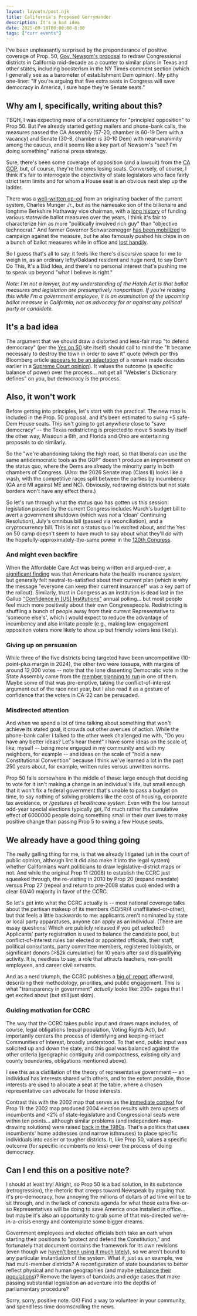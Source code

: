 ```yaml
---
layout: layouts/post.njk
title: California's Proposed Gerrymander
description: It's a bad idea
date: 2025-09-18T00:00:00-8:00
tags: ["curr events"]
---
```


I've been unpleasantly surprised by the preponderance of positive coverage of Prop. 50, [Gov. Newsom's proposal](https://www.gov.ca.gov/2025/08/14/governor-newsom-launches-statewide-response-to-trump-rigging-texas-elections/) to redraw Congressional districts in California mid-decade as a counter to similar plans in Texas and other states, including boosterism in the NY Times comment section (which I generally see as a barometer of establishment Dem opinion). My pithy one-liner: "If you're arguing that five extra seats in Congress will save democracy in America, I sure hope they're Senate seats."

## Why am I, specifically, writing about this?

TBQH, I was expecting more of a constituency for "principled opposition" to Prop 50. But I've already started getting mailers and phone-bank calls, the measures passed the CA Assembly (57-20, chamber is 60-19 Dem with a vacancy) and Senate (30-8, chamber is 30-10 Dem) with near-unanimity among the caucus, and it seems like a key part of Newsom's "see? I'm doing something" national press strategy.

Sure, there's been some coverage of opposition (and a lawsuit) from the [CA GOP](https://calmatters.org/politics/2025/08/republican-redistricting-campaign/), but, of course, they're the ones losing seats. Conversely, of course, I think it's fair to interrogate the objectivity of state legislators who face fairly strict term limits and for whom a House seat is an obvious next step up the ladder.

There was a [well-written op-ed](https://www.nytimes.com/2025/09/02/opinion/gerrymander-democrats-california.html) from an originating backer of the current system, Charles Munger Jr., but as the namesake son of the billionaire and longtime Berkshire Hathaway vice chairman, with a [long history](https://www.latimes.com/opinion/la-xpm-2012-nov-02-la-ol-california-propositions-munger-soros-joseph-20121101-story.html) of funding various statewide ballot measures over the years, I think it's fair to characterize him as more "politically involved rich guy" than "objective technocrat." And former Governor Schwarzenegger [has been mobilized](https://thehill.com/homenews/campaign/5477832-schwarzenegger-steps-back-into-political-arena-in-redistricting-crusade/) to campaign against the measure, but he also famously pushed his chips in on a bunch of ballot measures while in office and [lost handily](https://www.cbsnews.com/news/a-loud-rebuke-for-schwarzenegger-09-11-2005/).

So I guess that's all to say: it feels like there's discursive space for me to weigh in, as an ordinary lefty/Oakland resident and huge nerd, to say Don't Do This, It's a Bad Idea, and there's no personal interest that's pushing me to speak up beyond "what I believe is right."

*Note: I'm not a lawyer, but my understanding of the Hatch Act is that ballot measures and legislation are presumptively nonpartisan. If you're reading this while I'm a government employee, it is an examination of the upcoming ballot measure in California, not as advocacy for or against any political party or candidate.*

## It's a bad idea

The argument that we should draw a distorted and less-fair map "to defend democracy" (per the [Yes on 50](https://stopelectionrigging.com/) site itself) should call to mind the "It became necessary to destroy the town in order to save it" quote (which per this Bloomberg article [appears to be an adaptation](https://archive.is/Zbjdr) of a remark made decades earlier in a [Supreme Court opinion](https://supreme.justia.com/cases/federal/us/207/463/)). It values the outcome (a specific balance of power) over the process... not get all "Webster's Dictionary defines" on you, but democracy *is* the process.

## Also, it won't work

Before getting into principles, let's start with the practical. The new map is included in the Prop. 50 proposal, and it's been estimated to swing +5 safe-Dem House seats. This isn't going to get anywhere close to "save democracy" -- the Texas redistricting is projected to move 5 seats by itself the other way, Missouri a 6th, and Florida and Ohio are entertaining proposals to do similarly.

So the "we're abandoning taking the high road, so that liberals can use the same antidemocratic tools as the GOP" doesn't produce an improvement on the status quo, where the Dems are already the minority party in both chambers of Congress. (Also: the 2026 Senate map (Class II) looks like a wash, with the competitive races split between the parties by incumbency (GA and MI against ME and NC). Obviously, redrawing districts but not state borders won't have any effect there.)

So let's run through what the status quo has gotten us this session: legislation passed by the current Congress includes March's budget bill to avert a government shutdown (which was _not_ a 'clean' Continuing Resolution), July's omnibus bill (passed via reconciliation), and a cryptocurrency bill. This is not a status quo I'm excited about, and the Yes on 50 camp doesn't seem to have much to say about what they'll *do* with the hopefully-approximately-the-same power in the [120th Congress](https://en.wikipedia.org/wiki/List_of_United_States_Congresses#Next_Congress).

### And might even backfire

When the Affordable Care Act was being written and argued-over, a [significant finding](https://www.kff.org/health-costs/dissatisfaction-with-health-insurance-despite-positive-ratings/) was that Americans hate the health insurance _system_, but generally felt neutral-to-satisfied about their current plan (which is why the message "everyone can keep their current insurance!" was a key part of the rollout). Similarly, trust in Congress as an institution is dead last in the Gallup ["Confidence in [US] Institutions"](https://news.gallup.com/poll/1597/confidence-institutions.aspx) annual polling... but most people feel much more positively about their own Congresspeople. Redistricting is shuffling a bunch of people away from their current Representative to 'someone else's', which I would expect to reduce the advantage of incumbency and also irritate people (e.g., making low-engagement opposition voters more likely to show up but friendly voters less likely).

### Giving up on persuasion

While three of the five districts being targeted have been uncompetitive (10-point-plus margin in 2024), the other two were tossups, with margins of around 12,000 votes -- note that the lone dissenting Democratic vote in the State Assembly came from the [member planning to run](https://www.kcra.com/article/california-legislative-leaders-seats-congress-new-maps/65802593) in one of them. Maybe some of that was pre-emptive, taking the conflict-of-interest argument out of the race next year, but I also read it as a gesture of confidence that the voters in CA-22 can be persuaded.

### Misdirected attention

And when we spend a lot of time talking about something that won't achieve its stated goal, it crowds out other avenues of action. While the phone-bank caller I talked to the other week challenged me with, "Do you have any better ideas? Let's hear them!" I have some ideas on the scale of, like, myself -- being more engaged in my community and with my neighbors, for example -- and ideas on the scale of "hold a new Constitutional Convention" because I think we've learned a lot in the past 250 years about, for example, written rules versus unwritten norms.

Prop 50 falls somewhere in the middle of these: large enough that deciding to vote for it isn't making a change in an individual's life, but small enough that it won't fix a federal government that's unable to pass a budget on time, to say nothing of solving problems like the cost of housing, corporate tax avoidance, or */gestures at healthcare system*. Even with the low turnout odd-year special elections typically get, I'd much rather the cumulative effect of 6000000 people doing something small in their own lives to make positive change than passing Prop 5 to swing a few House seats.

## We already have a good thing going
The really galling thing for me, is that we already litigated (uh in the court of public opinion, although iirc it did also make it into the legal system) whether Californians want politicians to draw legislative-district maps or not. And while the original Prop 11 (2008) to establish the CCRC just squeaked through, the re-visiting in 2010 by Prop 20 (expand mandate) versus Prop 27 (repeal and return to pre-2008 status quo) ended with a clear 60/40 majority in favor of the CCRC.

So let's get into what the CCRC actually is -- most national coverage talks about the partisan makeup of its members (5D/5R/4 unaffiliated-or-other), but that feels a little backwards to me: applicants aren't nominated by state or local party apparatuses, anyone can apply as an individual. (There are essay questions! Which are publicly released if you get selected!) Applicants' party registration is used to balance the candidate pool, but conflict-of-interest rules bar elected or appointed officials, their staff, political consultants, party committee members, registered lobbyists, or significant donors (>$2k cumulative) for 10 years after said disqualifying activity. It is, needless to say, a role that attracts teachers, non-profit employees, and career civil servants.

And as a nerd triumph, the CCRC publishes a [big ol' report](https://wedrawthelines.ca.gov/wp-content/uploads/sites/64/2023/01/Final-Maps-Report-with-Appendices-12.26.21-230-PM-1.pdf) afterward, describing their methodology, priorities, and public engagement. This is what "transparency in government" *actually* looks like: 200+ pages that I get excited about (but still just skim).

### Guiding motivation for CCRC

The way that the CCRC takes public input and draws maps includes, of course, legal obligations (equal population, Voting Rights Act), but importantly centers the process of identifying and keeping-intact Communities of Interest, broadly understood. To that end, public input was solicited up and down the state, and this goal was balanced against the other criteria (geographic contiguity and compactness, existing city and county boundaries, obligations mentioned above).

I see this as a distillation of the theory of representative government -- an individual has interests shared with others, and to the extent possible, those interests are used to allocate a seat at the table, where a chosen representative can advocate for those interests.

Contrast this with the 2002 map that serves as the [immediate context](https://www.nytimes.com/2025/09/02/opinion/gerrymander-democrats-california.html) for Prop 11: the 2002 map produced 2004 election results with zero upsets of incumbents and <2% of state-legislature and Congressional seats were within ten points... although similar problems (and independent-map-drawing solutions) were raised [back in the 1980s](https://www.csmonitor.com/1982/1021/102154.html). That's a politics that uses incumbents' home addresses (and narrow isthmuses) to place specific individuals into easier or tougher districts. It, like Prop 50, values a specific outcome (for specific incumbents no less) over the process of doing democracy.

## Can I end this on a positive note?

I should at least try! Alright, so Prop 50 is a bad solution, in its substance (retrogression), the rhetoric that creeps toward Newspeak by arguing that it's pro-democracy, how annoying the millions of dollars of ad time will be to sit through, and in the lack of concrete agenda for what those extra five-or-so Representatives will be doing to save America once installed in office... but maybe it's also an opportunity to grab some of that mis-directed we're-in-a-crisis energy and contemplate some bigger dreams.

Government employees and elected officials both take an oath when starting their positions to "protect and defend the Constitution," and fortunately that document contains the framework for its own revisions (even though we [haven't been using it much lately](https://www.nytimes.com/2023/05/05/opinion/constitutional-amendments-supreme-court.html)), so we aren't bound to any particular instantiation of the system. What if, just as an example, we had multi-member districts? A reconfiguration of state boundaries to better reflect physical and human geographies (and maybe [rebalance their populations](https://fakeisthenewreal.org/reform/))? Remove the layers of bandaids and edge cases that make passing substantial legislation an adventure into the depths of parliamentary procedure?

Sorry, sorry, positive note. OK! Find a way to volunteer in your community, and spend less time doomscrolling the news.
